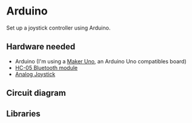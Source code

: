 # Arduino

Set up a joystick controller using Arduino.

## Hardware needed

- Arduino (I'm using a [Maker Uno](https://my.cytron.io/p-maker-uno-simplifying-arduino-for-education?ref=99Y7TxrNIn6Jo), an Arduino Uno compatibles board)
- [HC-05 Bluetooth module](https://my.cytron.io/p-bluetooth-serial-transceiver-hc-05?ref=99Y7TxrNIn6Jo)
- [Analog Joystick](https://my.cytron.io/p-2-axis-analog-and-button-ps2-joystick-module?ref=99Y7TxrNIn6Jo)

## Circuit diagram

<!-- TODO -->

## Libraries
